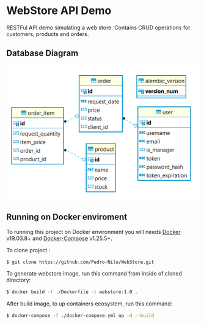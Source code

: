 # WebStore API Demo

RESTFul API demo simulating a web store. Contains CRUD operations for customers, products and orders.

## Database Diagram

![alt text](https://github.com/Pedro-Nilo/WebStore/blob/main/resources/database_uml.png?raw=true)

## Running on Docker enviroment

To running this project on Docker environment you will needs [Docker](https://www.docker.com/) v19.03.8+ and [Docker-Compose](https://docs.docker.com/compose/) v1.25.5+.

To clone project :

```sh
$ git clone https://github.com/Pedro-Nilo/WebStore.git
```

To generate webstore image, run this command from inside of cloned directory:

```sh
$ docker build -f ./Dockerfile -t webstore:1.0 .
```

After build image, to up containers ecosystem, run this command:

```sh
$ docker-compose -f ./docker-compose.yml up -d --build
```
